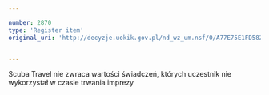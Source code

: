 ```yaml
---

number: 2870
type: 'Register item'
original_uri: 'http://decyzje.uokik.gov.pl/nd_wz_um.nsf/0/A77E75E1FD582390C12579B100469E1D?OpenDocument'


---
```


Scuba Travel nie zwraca wartości świadczeń, których uczestnik nie wykorzystał w czasie trwania imprezy
